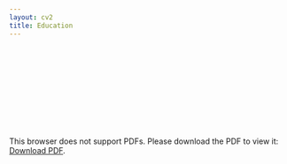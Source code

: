 ```yaml
---
layout: cv2
title: Education
---
```


<object data="https://jesusthebotanist.github.io/assets/pdfs/CV_Jan2018.pdf" type="application/pdf" width="700px" height="700px">
    <embed src="https://drive.google.com/viewerng/viewer?embedded=true&url=https://jesusthebotanist.github.io/assets/pdfs/CV_Jan2018.pdf">
        <p>This browser does not support PDFs. Please download the PDF to view it: <a href="https://drive.google.com/viewerng/viewer?embedded=true&url=https://jesusthebotanist.github.io/assets/pdfs/CV_Jan2018.pdf">Download PDF</a>.</p>
    </embed>
</object>



